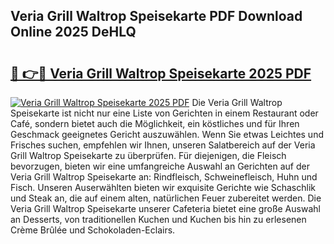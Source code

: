 ## Veria Grill Waltrop Speisekarte PDF Download Online 2025 DeHLQ

# <h2><a href="http://gc9u0o4.nevu.top/?p=Veria+Grill+Waltrop+Speisekarte">🔗 👉🔴 Veria Grill Waltrop Speisekarte 2025 PDF</a></h2>

[![Veria Grill Waltrop Speisekarte 2025 PDF](https://i.imgur.com/dBaPXMq.png)](http://gc9u0o4.nevu.top/?p=Veria+Grill+Waltrop+Speisekarte)
Die Veria Grill Waltrop Speisekarte ist nicht nur eine Liste von Gerichten in einem Restaurant oder Café, sondern bietet auch die Möglichkeit, ein köstliches und für Ihren Geschmack geeignetes Gericht auszuwählen. Wenn Sie etwas Leichtes und Frisches suchen, empfehlen wir Ihnen, unseren Salatbereich auf der Veria Grill Waltrop Speisekarte zu überprüfen. Für diejenigen, die Fleisch bevorzugen, bieten wir eine umfangreiche Auswahl an Gerichten auf der Veria Grill Waltrop Speisekarte an: Rindfleisch, Schweinefleisch, Huhn und Fisch. Unseren Auserwählten bieten wir exquisite Gerichte wie Schaschlik und Steak an, die auf einem alten, natürlichen Feuer zubereitet werden. Die Veria Grill Waltrop Speisekarte unserer Cafeteria bietet eine große Auswahl an Desserts, von traditionellen Kuchen und Kuchen bis hin zu erlesenen Crème Brûlée und Schokoladen-Eclairs.
